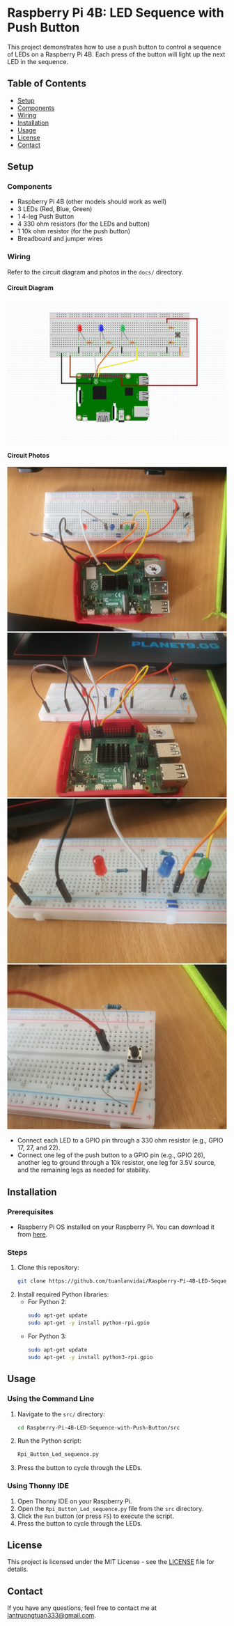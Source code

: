 # Raspberry Pi 4B: LED Sequence with Push Button

This project demonstrates how to use a push button to control a sequence of LEDs on a Raspberry Pi 4B. Each press of the button will light up the next LED in the sequence.

## Table of Contents
- [Setup](#setup)
- [Components](#components)
- [Wiring](#wiring)
- [Installation](#installation)
- [Usage](#usage)
- [License](#license)
- [Contact](#contact)

## Setup
### Components
- Raspberry Pi 4B (other models should work as well)
- 3 LEDs (Red, Blue, Green)
- 1 4-leg Push Button
- 4 330 ohm resistors (for the LEDs and button)
- 1 10k ohm resistor (for the push button)
- Breadboard and jumper wires

### Wiring
Refer to the circuit diagram and photos in the `docs/` directory.

#### Circuit Diagram
![Circuit Diagram](docs/diagram.png)

#### Circuit Photos
![Photo1](docs/photo1.jpg)
![Photo2](docs/photo2.jpg)
![Photo3](docs/photo3.jpg)
![Photo4](docs/photo4.jpg)

- Connect each LED to a GPIO pin through a 330 ohm resistor (e.g., GPIO 17, 27, and 22).
- Connect one leg of the push button to a GPIO pin (e.g., GPIO 26), another leg to ground through a 10k resistor, one leg for 3.5V source, and the remaining legs as needed for stability.

## Installation
### Prerequisites
- Raspberry Pi OS installed on your Raspberry Pi. You can download it from [here](https://www.raspberrypi.org/software/).

### Steps
1. Clone this repository:
    ```bash
    git clone https://github.com/tuanlanvidai/Raspberry-Pi-4B-LED-Sequence-with-Push-Button.git
    ```
2. Install required Python libraries:
    - For Python 2:
      ```bash
      sudo apt-get update
      sudo apt-get -y install python-rpi.gpio
      ```
    - For Python 3:
      ```bash
      sudo apt-get update
      sudo apt-get -y install python3-rpi.gpio
      ```

## Usage
### Using the Command Line
1. Navigate to the `src/` directory:
    ```bash
    cd Raspberry-Pi-4B-LED-Sequence-with-Push-Button/src
    ```
2. Run the Python script:
    ```bash
    Rpi_Button_Led_sequence.py
    ```
3. Press the button to cycle through the LEDs.

### Using Thonny IDE
1. Open Thonny IDE on your Raspberry Pi.
2. Open the `Rpi_Button_Led_sequence.py` file from the `src` directory.
3. Click the `Run` button (or press `F5`) to execute the script.
4. Press the button to cycle through the LEDs.

## License
This project is licensed under the MIT License - see the [LICENSE](LICENSE) file for details.

## Contact
If you have any questions, feel free to contact me at [lantruongtuan333@gmail.com](mailto:lantruongtuan333@gmail.com).
